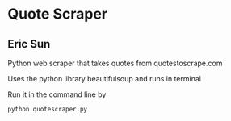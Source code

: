 # Quote Scraper
## Eric Sun

Python web scraper that takes quotes from quotestoscrape.com

Uses the python library beautifulsoup and runs in terminal

Run it in the command line by 
```Python
python quotescraper.py
```

